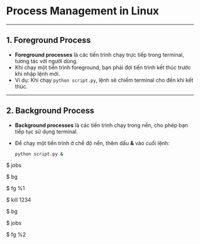 ﻿# Process Management in Linux

---

## 1. Foreground Process

- **Foreground processes** là các tiến trình chạy trực tiếp trong terminal, tương tác với người dùng.
- Khi chạy một tiến trình foreground, bạn phải đợi tiến trình kết thúc trước khi nhập lệnh mới.
- Ví dụ: Khi chạy `python script.py`, lệnh sẽ chiếm terminal cho đến khi kết thúc.

---

## 2. Background Process

- **Background processes** là các tiến trình chạy trong nền, cho phép bạn tiếp tục sử dụng terminal.
- Để chạy một tiến trình ở chế độ nền, thêm dấu **&** vào cuối lệnh:
  
  ```bash
  python script.py &

$ jobs

$ bg

$ fg %1

$ kill 1234

$ bg

$ jobs

$ fg %2


